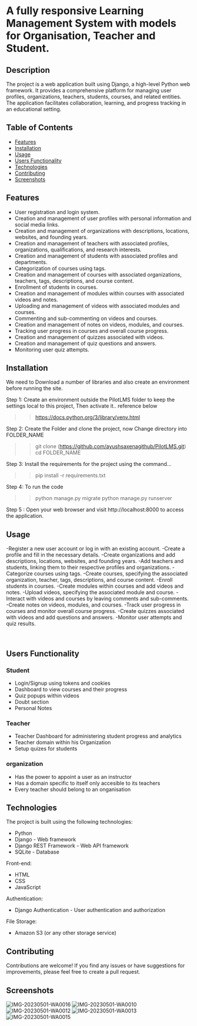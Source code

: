 <h1>A fully responsive Learning Management System with models for Organisation, Teacher and Student. </h1>


## Description

The project is a web application built using Django, a high-level Python web framework. It provides a comprehensive platform for managing user profiles, organizations, teachers, students, courses, and related entities. The application facilitates collaboration, learning, and progress tracking in an educational setting.

## Table of Contents

- [Features](#features)
- [Installation](#installation)
- [Usage](#usage)
- [Users Functionality](#users)
- [Technologies](#technologies)
- [Contributing](#contributing)
- [Screenshots](#screenshots)

## Features

- User registration and login system.
- Creation and management of user profiles with personal information and social media links.
- Creation and management of organizations with descriptions, locations, websites, and founding years.
- Creation and management of teachers with associated profiles, organizations, qualifications, and research interests.
- Creation and management of students with associated profiles and departments.
- Categorization of courses using tags.
- Creation and management of courses with associated organizations, teachers, tags, descriptions, and course content.
- Enrollment of students in courses.
- Creation and management of modules within courses with associated videos and notes.
- Uploading and management of videos with associated modules and courses.
- Commenting and sub-commenting on videos and courses.
- Creation and management of notes on videos, modules, and courses.
- Tracking user progress in courses and overall course progress.
- Creation and management of quizzes associated with videos.
- Creation and management of quiz questions and answers.
- Monitoring user quiz attempts.

## Installation

We need to Download a number of libraries and also create an environment before running the site.

Step 1: Create an environment outside the PilotLMS folder to keep the settings local to this project, Then activate it.. reference below
> > https://docs.python.org/3/library/venv.html

Step 2: Create the Folder and clone the project, now Change directory into FOLDER_NAME
> > git clone (https://github.com/ayushsaxenagithub/PilotLMS.git)
> > cd FOLDER_NAME

Step 3: Install the requirements for the project using the command...
> > pip install -r requirements.txt

Step 4: To run the code 
> > python manage.py migrate
> > python manage.py runserver

Step 5 : Open your web browser and visit http://localhost:8000 to access the application.

## Usage
-Register a new user account or log in with an existing account.
-Create a profile and fill in the necessary details.
-Create organizations and add descriptions, locations, websites, and founding years.
-Add teachers and students, linking them to their respective profiles and organizations.
-Categorize courses using tags.
-Create courses, specifying the associated organization, teacher, tags, descriptions, and course content.
-Enroll students in courses.
-Create modules within courses and add videos and notes.
-Upload videos, specifying the associated module and course.
-Interact with videos and courses by leaving comments and sub-comments.
-Create notes on videos, modules, and courses.
-Track user progress in courses and monitor overall course progress.
-Create quizzes associated with videos and add questions and answers.
-Monitor user attempts and quiz results.


<br>

## Users Functionality

<h3>Student</h3>
<ul>
<li> Login/Signup using tokens and cookies</li>
<li> Dashboard to view courses and their progress</li>
<li> Quiz popups within videos</li>
<li> Doubt section</li>
<li> Personal Notes</li>
</ul>

<h3>Teacher</h3>
<ul>
<li> Teacher Dashboard for administering student progress and analytics</li>
<li> Teacher domain within his Organization</li>
<li> Setup quizes for students</li>
</ul>
<h3>organization</h3>


<ul>
<li> Has the power to appoint a user as an instructor</li>
<li> Has a domain specific to itself only accesible to its teachers</li>
<li> Every teacher should belong to an onganisation</li>
</ul>

## Technologies
<p>The project is built using the following technologies:</p>
<ul>
  <li>Python</li>
  <li>Django - Web framework</li>
  <li>Django REST Framework - Web API framework</li>
  <li>SQLite - Database</li>
</ul>
<p>Front-end:</p>
<ul>
  <li>HTML</li>
  <li>CSS</li>
  <li>JavaScript</li>
</ul>
<p>Authentication:</p>
<ul>
  <li>Django Authentication - User authentication and authorization</li>
</ul>
<p>File Storage:</p>
<ul>
  <li>Amazon S3 (or any other storage service)</li>
</ul>

## Contributing
Contributions are welcome! If you find any issues or have suggestions for improvements, please feel free to create a pull request.

<h2>Screenshots</h2>

![IMG-20230501-WA0016](https://user-images.githubusercontent.com/84840415/235439314-5e89c455-bf77-4fc1-a65f-7696db537d47.jpg)
![IMG-20230501-WA0010](https://user-images.githubusercontent.com/84840415/235439315-5479c46a-d783-4574-bcd8-a33729ff3164.jpg)
![IMG-20230501-WA0012](https://user-images.githubusercontent.com/84840415/235439322-0d3a80b9-de96-40af-b752-7defdaba308a.jpg)
![IMG-20230501-WA0013](https://user-images.githubusercontent.com/84840415/235439325-7ca92fa6-f17e-4dcd-a1bd-b93e18cf3280.jpg)
![IMG-20230501-WA0015](https://user-images.githubusercontent.com/84840415/235439328-b27fe4b3-061a-408b-bdcd-d5a96cc9304f.jpg)


